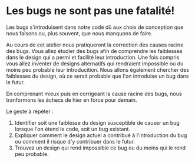 # Les bugs ne sont pas une fatalité! 

Les bugs s'introduisent dans notre code dû aux choix de conception que nous faisons ou, plus souvent, que nous manquons de faire.

Au cours de cet atelier nous pratiqueront la correction des causes racine des bugs. Vous allez étudier des bugs afin de comprendre les faiblesses dans le design qui a permi et facilité leur introduction. Une fois compris vous allez inventer de designs alternatifs qui rendraient impossible ou du moins peu probable leur introducition. Nous allons également chercher des faiblesses du design, où ce serait probable que l'on introduise un bug dans le futur.

En comprenant mieux puis en corrigeant la cause racine des bugs, nous tranformons les échecs de hier en force  pour demain.

Le geste à répéter :
1. Identifier soit une faiblesse du design susceptible de causer un bug lorsque l'on étend le code, soit un bug existant.
2. Expliquer comment le design actuel a contribué à l'introduction du bug  ou comment il risque d'y contribuer dans le futur.
3. Trouvez un design qui rend impossible ce bug ou du moins qui le rend peu probable.

